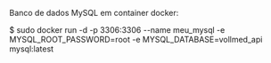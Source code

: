 Banco de dados MySQL em container docker:

$ sudo docker run -d -p 3306:3306 --name meu_mysql     -e MYSQL_ROOT_PASSWORD=root     -e MYSQL_DATABASE=vollmed_api     mysql:latest